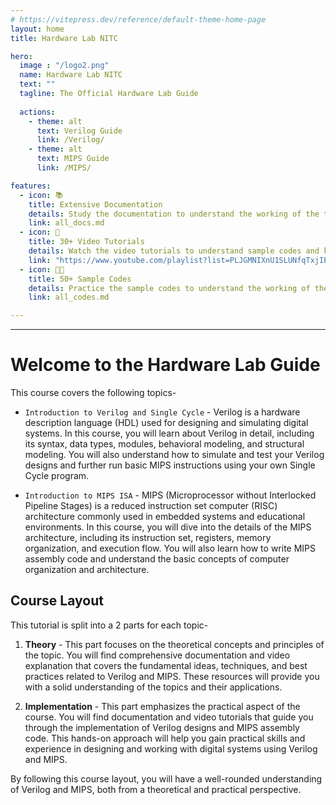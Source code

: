 ```yaml
---
# https://vitepress.dev/reference/default-theme-home-page
layout: home
title: Hardware Lab NITC

hero:
  image : "/logo2.png"
  name: Hardware Lab NITC
  text: ""
  tagline: The Official Hardware Lab Guide
  
  actions:
    - theme: alt
      text: Verilog Guide
      link: /Verilog/
    - theme: alt
      text: MIPS Guide
      link: /MIPS/

features:
  - icon: 📚
    title: Extensive Documentation
    details: Study the documentation to understand the working of the topics in hardware lab
    link: all_docs.md
  - icon: 🎥
    title: 30+ Video Tutorials
    details: Watch the video tutorials to understand sample codes and key concepts
    link: "https://www.youtube.com/playlist?list=PLJGMNIXnU1SLUNfqTxjIEp-oW4wWtr5Mc"
  - icon: 👨‍💻 
    title: 50+ Sample Codes
    details: Practice the sample codes to understand the working of the topics
    link: all_codes.md

---
```


---

# Welcome to the Hardware Lab Guide

This course covers the following topics-


* `Introduction to Verilog and Single Cycle` - Verilog is a hardware description language (HDL) used for designing and simulating digital systems. In this course, you will learn about Verilog in detail, including its syntax, data types, modules, behavioral modeling, and structural modeling. You will also understand how to simulate and test your Verilog designs and further run basic MIPS instructions using your own Single Cycle program.

* `Introduction to MIPS ISA` -  MIPS (Microprocessor without Interlocked Pipeline Stages) is a reduced instruction set computer (RISC) architecture commonly used in embedded systems and educational environments. In this course, you will dive into the details of the MIPS architecture, including its instruction set, registers, memory organization, and execution flow. You will also learn how to write MIPS assembly code and understand the basic concepts of computer organization and architecture.

## **Course Layout**

This tutorial is split into a 2 parts for each topic-

1. **Theory** - This part focuses on the theoretical concepts and principles of the topic. You will find comprehensive documentation and video explanation that covers the fundamental ideas, techniques, and best practices related to Verilog and MIPS. These resources will provide you with a solid understanding of the topics and their applications.  

2. **Implementation** - This part emphasizes the practical aspect of the course. You will find documentation and video tutorials that guide you through the implementation of Verilog designs and MIPS assembly code. This hands-on approach will help you gain practical skills and experience in designing and working with digital systems using Verilog and MIPS.  

By following this course layout, you will have a well-rounded understanding of Verilog and MIPS, both from a theoretical and practical perspective.
